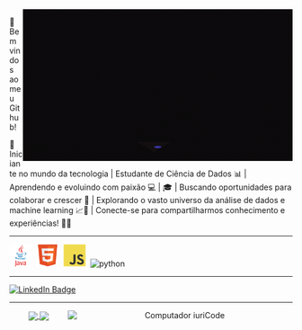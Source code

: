 <img src="giphy.gif" wildth= "325px" align= "right">


🌱 Bem vindos ao meu Github!

🚀 Iniciante no mundo da tecnologia | Estudante de Ciência de Dados 📊 | Aprendendo e evoluindo com paixão 💻 | 🎓 | Buscando oportunidades para colaborar e crescer 🌱  | Explorando o vasto universo da análise de dados e machine learning 📈🤖 | Conecte-se para compartilharmos conhecimento e experiências! 🤝✨

---

<div>
  <img src="https://github.com/devicons/devicon/blob/master/icons/java/java-original-wordmark.svg" title="Java" alt="Java" width="40" height="40"/>&nbsp;
  <img src="https://github.com/devicons/devicon/blob/master/icons/html5/html5-original.svg" title="HTML5" alt="HTML" width="40" height="40"/>&nbsp;
  <img src="https://github.com/devicons/devicon/blob/master/icons/javascript/javascript-original.svg" title="JavaScript" alt="JavaScript" width="40" height="40"/>&nbsp;
  <img src= https://www.martincap.io/images/icons/devicon/python/python-original.svg "title="python" alt="python" width="40" height="40"/>&nbsp;
</div>

---
  <div id="badges">
  <a href = "https://www.linkedin.com/in/mariama-pereira-22613926b/">
    <img src="https://img.shields.io/badge/LinkedIn-blue?style=for-the-badge&logo=linkedin&logoColor=white" alt="LinkedIn Badge"/>
</div>

---
<div  align="center" style="margin-bottom:100px">
<img width=55% align="center"  src="https://github-readme-streak-stats.herokuapp.com?user=rafaelalexandrino&theme=radical&mode=weekly" />
<img width=40% align="center" src="https://github-readme-stats-git-main-rafaelalexandrino.vercel.app/api/top-langs/?username=rafaelalexandrino&show_icons=true&theme=radical&layout=compact" />
<img src="https://raw.githubusercontent.com/MicaelliMedeiros/micaellimedeiros/master/image/computer-illustration.png" min-width="400px" max-width="400px" width="400px" align="right" alt="Computador iuriCode">



</div>
